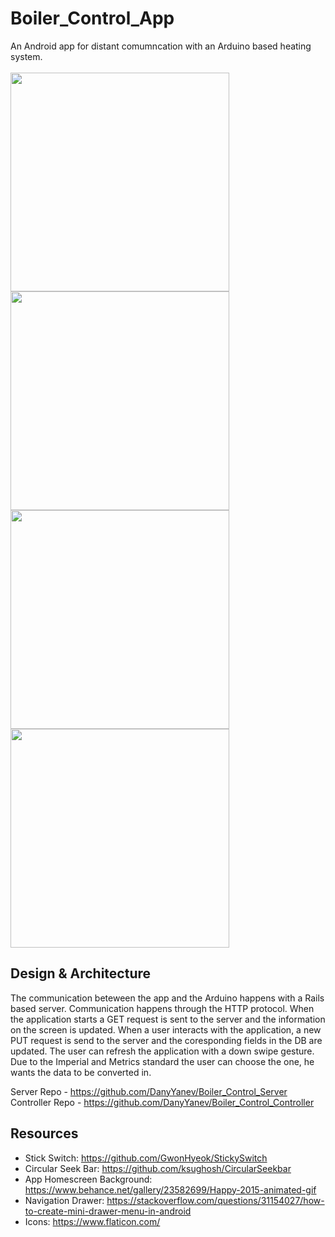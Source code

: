# Boiler_Control_App
  An Android app for distant comumncation with an Arduino based heating system. <br>
  <br>
  <img src = "https://cdn.discordapp.com/attachments/415239661175439361/452961529805930527/20180604_005708.png"  width="350">
  <img src = "https://cdn.discordapp.com/attachments/415239661175439361/452961529185304586/20180604_005604.png"  width="350">
  <br>
  <img src = "https://cdn.discordapp.com/attachments/415239661175439361/452961528535318539/20180604_005541.png"  width="350">
  <img src = "https://cdn.discordapp.com/attachments/415239661175439361/452961528535318538/20180604_005522.png"  width="350">
  
## Design & Architecture  
  The communication beteween the app and the Arduino happens with a Rails based server. Communication happens through the HTTP protocol. When the application starts a GET request is sent to the server and the information on the screen is updated. When a user interacts with the application, a new PUT request is send to the server and the coresponding fields in the DB are updated. The user can refresh the application with a down swipe gesture. Due to the Imperial and Metrics standard the user can choose the one, he wants the data to be converted in. 
  
Server Repo - https://github.com/DanyYanev/Boiler_Control_Server <br>
Controller Repo - https://github.com/DanyYanev/Boiler_Control_Controller

Resources
----------
* Stick Switch: https://github.com/GwonHyeok/StickySwitch
* Circular Seek Bar: https://github.com/ksughosh/CircularSeekbar
* App Homescreen Background: https://www.behance.net/gallery/23582699/Happy-2015-animated-gif
* Navigation Drawer: https://stackoverflow.com/questions/31154027/how-to-create-mini-drawer-menu-in-android
* Icons: https://www.flaticon.com/
